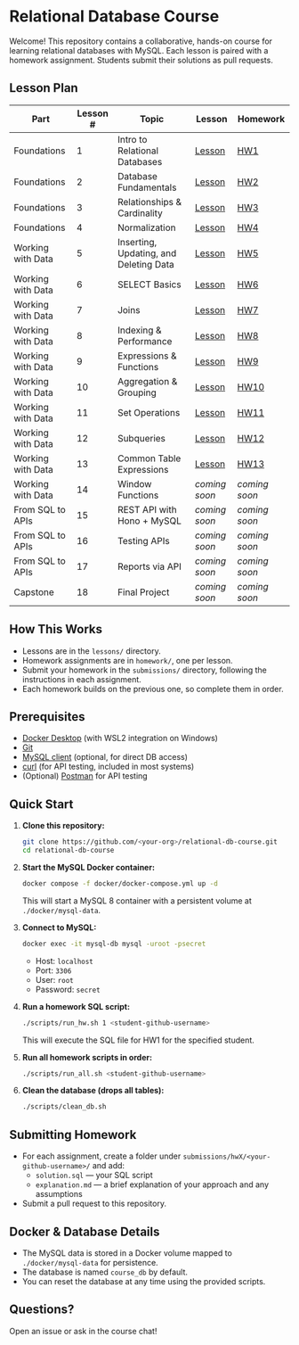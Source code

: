 # Relational Database Course

Welcome! This repository contains a collaborative, hands-on course for learning relational databases with MySQL. Each lesson is paired with a homework assignment. Students submit their solutions as pull requests.

## Lesson Plan

| Part | Lesson # | Topic | Lesson | Homework |
|------|----------|-------|--------|----------|
| Foundations | 1 | Intro to Relational Databases | [Lesson](lessons/01_intro.md) | [HW1](homework/hw1.md) |
| Foundations | 2 | Database Fundamentals | [Lesson](lessons/02_database_fundamentals.md) | [HW2](homework/hw2.md) |
| Foundations | 3 | Relationships & Cardinality | [Lesson](lessons/03_relationships_and_cardinality.md) | [HW3](homework/hw3.md) |
| Foundations | 4 | Normalization | [Lesson](lessons/04_normalization.md) | [HW4](homework/hw4.md) |
| Working with Data | 5 | Inserting, Updating, and Deleting Data | [Lesson](lessons/05_insert_update_delete_transactions.md) | [HW5](homework/hw5.md) |
| Working with Data | 6 | SELECT Basics | [Lesson](lessons/06_introduction_to_selects.md) | [HW6](homework/hw6.md) |
| Working with Data | 7 | Joins | [Lesson](lessons/07_joins.md) | [HW7](homework/hw7.md) |
| Working with Data | 8 | Indexing & Performance | [Lesson](lessons/08_indexing.md) | [HW8](homework/hw8.md) |
| Working with Data | 9 | Expressions & Functions | [Lesson](lessons/09_expressions_and_functions.md) | [HW9](homework/hw9.md) |
| Working with Data | 10 | Aggregation & Grouping | [Lesson](lessons/10_aggregation.md) | [HW10](homework/hw10.md) |
| Working with Data | 11 | Set Operations | [Lesson](lessons/11_set_operations.md) | [HW11](homework/hw11.md) |
| Working with Data | 12 | Subqueries | [Lesson](lessons/12_subqueries.md) | [HW12](homework/hw12.md) |
| Working with Data | 13 | Common Table Expressions | [Lesson](lessons/13_ctes.md) | [HW13](homework/hw13.md) |
| Working with Data | 14 | Window Functions | *coming soon* | *coming soon* |
| From SQL to APIs | 15 | REST API with Hono + MySQL | *coming soon* | *coming soon* |
| From SQL to APIs | 16 | Testing APIs | *coming soon* | *coming soon* |
| From SQL to APIs | 17 | Reports via API | *coming soon* | *coming soon* |
| Capstone | 18 | Final Project | *coming soon* | *coming soon* |

## How This Works

- Lessons are in the `lessons/` directory.
- Homework assignments are in `homework/`, one per lesson.
- Submit your homework in the `submissions/` directory, following the instructions in each assignment.
- Each homework builds on the previous one, so complete them in order.

## Prerequisites

- [Docker Desktop](https://www.docker.com/products/docker-desktop/) (with WSL2 integration on Windows)
- [Git](https://git-scm.com/)
- [MySQL client](https://dev.mysql.com/downloads/shell/) (optional, for direct DB access)
- [curl](https://curl.se/) (for API testing, included in most systems)
- (Optional) [Postman](https://www.postman.com/downloads/) for API testing

## Quick Start

1. **Clone this repository:**

   ```bash
   git clone https://github.com/<your-org>/relational-db-course.git
   cd relational-db-course
   ```

2. **Start the MySQL Docker container:**

   ```bash
   docker compose -f docker/docker-compose.yml up -d
   ```

   This will start a MySQL 8 container with a persistent volume at `./docker/mysql-data`.

3. **Connect to MySQL:**

   ```bash
   docker exec -it mysql-db mysql -uroot -psecret
   ```

   - Host: `localhost`
   - Port: `3306`
   - User: `root`
   - Password: `secret`

4. **Run a homework SQL script:**

   ```bash
   ./scripts/run_hw.sh 1 <student-github-username>
   ```

   This will execute the SQL file for HW1 for the specified student.

5. **Run all homework scripts in order:**

   ```bash
   ./scripts/run_all.sh <student-github-username>
   ```

6. **Clean the database (drops all tables):**
   ```bash
   ./scripts/clean_db.sh
   ```

## Submitting Homework

- For each assignment, create a folder under `submissions/hwX/<your-github-username>/` and add:
  - `solution.sql` — your SQL script
  - `explanation.md` — a brief explanation of your approach and any assumptions
- Submit a pull request to this repository.

## Docker & Database Details

- The MySQL data is stored in a Docker volume mapped to `./docker/mysql-data` for persistence.
- The database is named `course_db` by default.
- You can reset the database at any time using the provided scripts.

## Questions?

Open an issue or ask in the course chat!

